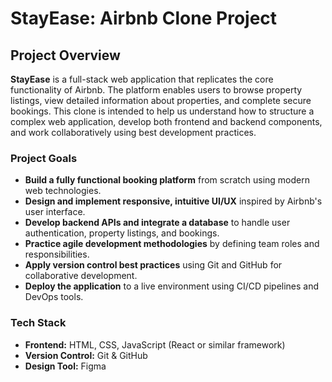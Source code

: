 # StayEase: Airbnb Clone Project

## Project Overview

**StayEase** is a full-stack web application that replicates the core functionality of Airbnb. The platform enables users to browse property listings, view detailed information about properties, and complete secure bookings. This clone is intended to help us understand how to structure a complex web application, develop both frontend and backend components, and work collaboratively using best development practices.

### Project Goals

- **Build a fully functional booking platform** from scratch using modern web technologies.
- **Design and implement responsive, intuitive UI/UX** inspired by Airbnb's user interface.
- **Develop backend APIs and integrate a database** to handle user authentication, property listings, and bookings.
- **Practice agile development methodologies** by defining team roles and responsibilities.
- **Apply version control best practices** using Git and GitHub for collaborative development.
- **Deploy the application** to a live environment using CI/CD pipelines and DevOps tools.

### Tech Stack

- **Frontend:** HTML, CSS, JavaScript (React or similar framework)
- **Version Control:** Git & GitHub
- **Design Tool:** Figma
